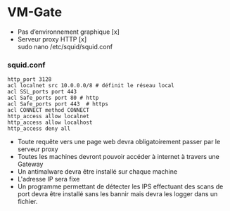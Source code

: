 # VM-Gate
- Pas d’environnement graphique [x]
- Serveur proxy HTTP [x]  
sudo nano /etc/squid/squid.conf  
### squid.conf
```
http_port 3128
acl localnet src 10.0.0.0/8 # définit le réseau local
acl SSL_ports port 443
acl Safe_ports port 80 # http
acl Safe_ports port 443  # https
acl CONNECT method CONNECT
http_access allow localnet
http_access allow localhost
http_access deny all
```
- Toute requête vers une page web devra obligatoirement passer par le serveur proxy
- Toutes les machines devront pouvoir accéder à internet à travers une Gateway
- Un antimalware devra être installé sur chaque machine
- L'adresse IP sera fixe
- Un programme permettant de détecter les IPS effectuant des scans de port devra être installé sans les bannir mais devra les logger dans un fichier.

